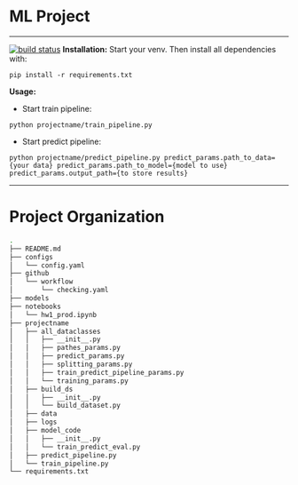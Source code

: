 # ML Project
---
[![build status](https://github.com/made-ml-in-prod-2022/ml_prod_hw/actions/workflows/main.yml/badge.svg)](https://github.com/made-ml-in-prod-2022/ml_prod_hw/actions/workflows/main.yml)
__Installation:__
Start your venv.
Then install all dependencies with:
```
pip install -r requirements.txt
```
__Usage:__
* Start train pipeline:
```
python projectname/train_pipeline.py
```
* Start predict pipeline:
```
python projectname/predict_pipeline.py predict_params.path_to_data={your data} predict_params.path_to_model={model to use} predict_params.output_path={to store results}
```
---
# Project Organization
```bash
.
├── README.md
├── configs
│   └── config.yaml
├── github
│   └── workflow
│       └── checking.yaml
├── models
├── notebooks
│   └── hw1_prod.ipynb
├── projectname
│   ├── all_dataclasses
│   │   ├── __init__.py
│   │   ├── pathes_params.py
│   │   ├── predict_params.py
│   │   ├── splitting_params.py
│   │   ├── train_predict_pipeline_params.py
│   │   └── training_params.py
│   ├── build_ds
│   │   ├── __init__.py
│   │   └── build_dataset.py
│   ├── data
│   ├── logs
│   ├── model_code
│   │   ├── __init__.py
│   │   └── train_predict_eval.py
│   ├── predict_pipeline.py
│   └── train_pipeline.py
└── requirements.txt
```